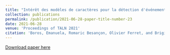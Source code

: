 ```yaml
---
title: "Intérêt des modèles de caractères pour la détection d'événements"
collection: publications
permalink: /publication/2021-06-28-paper-title-number-23
date: 2021-06-28
venue: 'Proceedings of TALN 2021'
citation: 'Boros, Emanuela, Romaric Besançon, Olivier Ferret, and Brigitte Grau. "Intérêt des modèles de caractères pour la détection d'événements." In Traitement Automatique des Langues Naturelles, pp. 179-188. ATALA, 2021. Online.'
---
```


[Download paper here](https://hal.archives-ouvertes.fr/hal-03265875/document)



